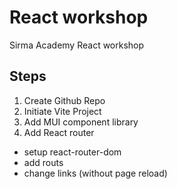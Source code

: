 # React workshop

Sirma Academy React workshop

## Steps

1. Create Github Repo
2. Initiate Vite Project
3. Add MUI component library
4. Add React router

- setup react-router-dom
- add routs
- change links (without page reload)

